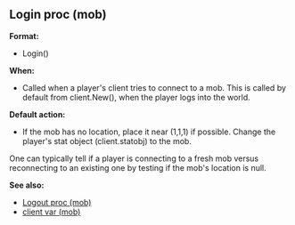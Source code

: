 ## Login proc (mob)

**Format:**
+   Login()
<!-- -->
**When:**
+   Called when a player\'s client tries to connect to a mob. This is
    called by default from client.New(), when the player logs into the
    world.
<!-- -->
**Default action:**
+   If the mob has no location, place it near (1,1,1) if possible.
    Change the player\'s stat object (client.statobj) to the mob.


One can typically tell if a player is connecting to a fresh mob
versus reconnecting to an existing one by testing if the mob\'s location
is null.

**See also:**
+   [Logout proc (mob)](/ref/mob/proc/Logout.md) 
+   [client var (mob)](/ref/mob/var/client.md) <!-- -->